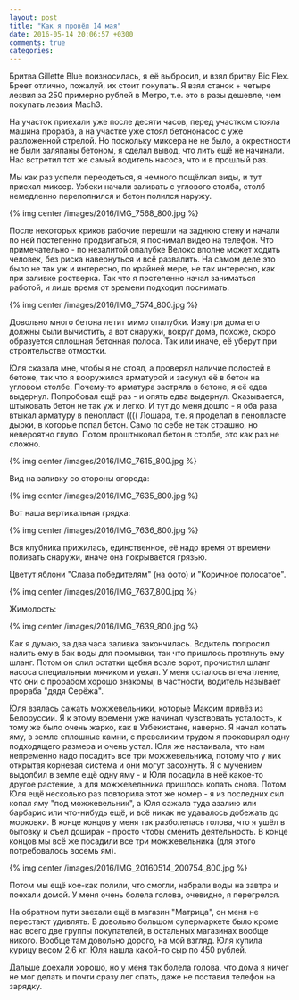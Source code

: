 ```yaml
---
layout: post
title: "Как я провёл 14 мая"
date: 2016-05-14 20:06:57 +0300
comments: true
categories: 
---
```

Бритва Gillette Blue поизносилась, я её выбросил, и взял бритву Bic Flex. Бреет отлично, пожалуй, их стоит покупать. Я взял станок + четыре лезвия за 250 примерно рублей в Метро, т.е. это в разы дешевле, чем покупать лезвия Mach3.

На участок приехали уже после десяти часов, перед участком стояла машина прораба, а на участке уже стоял бетононасос с уже разложенной стрелой. Но поскольку миксера не не было, а окрестности не были заляпаны бетоном, я сделал вывод, что лить ещё не начинали. Нас встретил тот же самый водитель насоса, что и в прошлый раз.

Мы как раз успели переодеться, я немного пощёлкал виды, и тут приехал миксер. Узбеки начали заливать с углового столба, столб немедленно переполнился и бетон полился наружу. 

{% img center /images/2016/IMG_7568_800.jpg %}

После некоторых криков рабочие перешли на заднюю стену и начали по ней постепенно продвигаться, я поснимал видео на телефон. Что примечательно - по незалитой опалубке Велокс вполне может ходить человек, без риска навернуться и всё развалить. На самом деле это было не так уж и интересно, по крайней мере, не так интересно, как при заливке ростверка. Так что я постепенно начал заниматься работой, и лишь время от времени подходил поснимать. 

{% img center /images/2016/IMG_7574_800.jpg %}

Довольно много бетона летит мимо опалубки. Изнутри дома его должны были вычистить, а вот снаружи, вокруг дома, похоже, скоро образуется сплошная бетонная полоса. Так или иначе, её уберут при строительстве отмостки.

Юля сказала мне, чтобы я не стоял, а проверял наличие полостей в бетоне, так что я вооружился арматурой и засунул её в бетон на угловом столбе. Почему-то арматура застряла в бетоне, я её едва выдернул. Попробовал ещё раз - и опять едва выдернул. Оказывается, штыковать бетон не так уж и легко. И тут до меня дошло - я оба раза втыкал арматуру в пенопласт (((( Лошара, т.е. я проделал в пенопласте дырки, в которые попал бетон. Само по себе не так страшно, но невероятно глупо. Потом проштыковал бетон в столбе, это как раз не сложно.

{% img center /images/2016/IMG_7615_800.jpg %}

Вид на заливку со стороны огорода:

{% img center /images/2016/IMG_7635_800.jpg %}

Вот наша вертикальная грядка:

{% img center /images/2016/IMG_7636_800.jpg %}

Вся клубника прижилась, единственное, её надо время от времени поливать снаружи, иначе она покрывается грязью.

Цветут яблони "Слава победителям" (на фото) и "Коричное полосатое".

{% img center /images/2016/IMG_7637_800.jpg %}

Жимолость:

{% img center /images/2016/IMG_7639_800.jpg %}

Как я думаю, за два часа заливка закончилась. Водитель попросил налить ему в бак воды для промывки, так что пришлось протянуть ему шланг. Потом он слил остатки щебня возле ворот, прочистил шланг насоса специальным мячиком и уехал. У меня осталось впечатление, что они с прорабом хорошо знакомы, в частности, водитель называет прораба "дядя Серёжа".

Юля взялась сажать можжевельники, которые Максим привёз из Белоруссии. Я к этому времени уже начинал чувствовать усталость, к тому же было очень жарко, как в Узбекистане, наверно. Я начал копать яму, в земле сплошные камни, с превеликим трудом я проковырял одну подходящего размера и очень устал. Юля же настаивала, что нам непременно надо посадить все три можжевельника, потому что у них открытая корневая система и они могут засохнуть. Я с мучением выдолбил в земле ещё одну яму - и Юля посадила в неё какое-то другое растение, а для можжевельника пришлось копать снова. Потом Юля ещё несколько раз повторила этот же номер - я из последних сил копал яму "под можжевельник", а Юля сажала туда азалию или барбарис или что-нибудь ещё, и всё никак не удавалось добежать до морковки. В конце концов у меня так разболелась голова, что я ушёл в бытовку и съел доширак - просто чтобы сменить деятельность. В конце концов мы всё же посадили все три можжевельника (для этого потребовалось восемь ям).

{% img center /images/2016/IMG_20160514_200754_800.jpg %}

Потом мы ещё кое-как полили, что смогли, набрали воды на завтра и поехали домой. У меня очень болела голова, очевидно, я перегрелся.

На обратном пути заехали ещё в магазин "Матрица", он меня не перестают удивлять. В довольно большом супермаркете было кроме нас всего две группы покупателей, в остальных магазинах вообще никого. Вообще там довольно дорого, на мой взгляд. Юля купила курицу весом 2.6 кг. Юля нашла какой-то сыр по 450 рублей.

Дальше доехали хорошо, но у меня так болела голова, что дома я ничег не мог делать и почти сразу лег спать, даже не поставил телефон на зарядку.